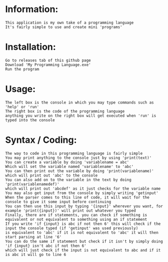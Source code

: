 # Information:
	This application is my own take of a programming language
	It's fairly simple to use and create mini 'programs'


# Installation:
	Go to releases tab of this github page
	Download 'My Programming Language.exe'
	Run the program


# Usage:
	The left box is the console in which you may type commands such as 'help' or 'run'
	The right box is the code of the programming language
	anything you write on the right box will get executed when 'run' is typed into the console
	
# Syntax / Coding:
	The way to code in this programming language is fairly simple
	You may print anything to the console just by using 'print(text)'
	You can create a variable by doing 'variablename = abc'
	Which will set the variable named 'variablename' to 'abc'
	You can then print out the variable by doing 'print(variablename)' which will print out 'abc' to the console
	You can also add on to the variable in the text by doing 'print(variablenamedef)' 
	which will print out 'abcdef' as it just checks for the variable name
	You may also get input from the console by simply writing 'getinput'
	When the parser comes to this line of code, it will wait for the console to give it some input before continuing
	You can then use this input by typing '{input}' wherever you want, for example 'print({input})' will print out whatever you typed
	Finally, there are if statements, you can check if something is equivalent or not equivalent to something using an if statement
	If you write 'if {input} is abc if not then 6' this will check if the input the console typed (if 'getinput' was used previously) 
	is equivalent to 'abc' if it is not equivalent to 'abc' it will then start parsing at line '6'
	You can do the same if statement but check if it isn't by simply doing 'if {input} isn't abc if not then 6' 
	which will just check if the input is not equivalent to abc and if it is abc it will go to line 6
